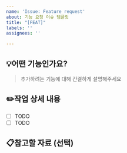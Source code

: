```yaml
---
name: 'Issue: Feature request'
about: 기능 요청 이슈 템플릿
title: "[FEAT]"
labels: ''
assignees: ''

---
```


## 💡어떤 기능인가요?

> 추가하려는 기능에 대해 간결하게 설명해주세요

## ✏️작업 상세 내용

- [ ] TODO
- [ ] TODO

## 📋참고할 자료 (선택)
